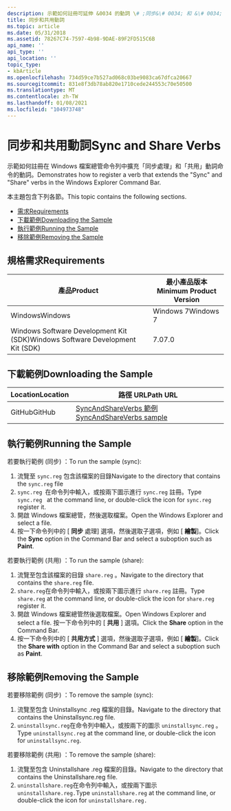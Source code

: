 ```yaml
---
description: 示範如何註冊可延伸 &0034 的動詞 \# ;同步&\# 0034; 和 &\# 0034; \#在 Windows 檔案總管命令列中共用&0034; 動詞。
title: 同步和共用動詞
ms.topic: article
ms.date: 05/31/2018
ms.assetid: 78267C74-7597-4b98-9DAE-89F2FD515C6B
api_name: ''
api_type: ''
api_location: ''
topic_type:
- kbArticle
ms.openlocfilehash: 734d59ce7b527ad068c03be9083ca67dfca20667
ms.sourcegitcommit: 831e8f3db78ab820e1710cede244553c70e50500
ms.translationtype: MT
ms.contentlocale: zh-TW
ms.lasthandoff: 01/08/2021
ms.locfileid: "104973748"
---
```

# <a name="sync-and-share-verbs"></a><span data-ttu-id="1d311-103">同步和共用動詞</span><span class="sxs-lookup"><span data-stu-id="1d311-103">Sync and Share Verbs</span></span>

<span data-ttu-id="1d311-104">示範如何註冊在 Windows 檔案總管命令列中擴充「同步處理」和「共用」動詞命令的動詞。</span><span class="sxs-lookup"><span data-stu-id="1d311-104">Demonstrates how to register a verb that extends the "Sync" and "Share" verbs in the Windows Explorer Command Bar.</span></span>

<span data-ttu-id="1d311-105">本主題包含下列各節。</span><span class="sxs-lookup"><span data-stu-id="1d311-105">This topic contains the following sections.</span></span>

-   [<span data-ttu-id="1d311-106">需求</span><span class="sxs-lookup"><span data-stu-id="1d311-106">Requirements</span></span>](#requirements)
-   [<span data-ttu-id="1d311-107">下載範例</span><span class="sxs-lookup"><span data-stu-id="1d311-107">Downloading the Sample</span></span>](#downloading-the-sample)
-   [<span data-ttu-id="1d311-108">執行範例</span><span class="sxs-lookup"><span data-stu-id="1d311-108">Running the Sample</span></span>](#running-the-sample)
-   [<span data-ttu-id="1d311-109">移除範例</span><span class="sxs-lookup"><span data-stu-id="1d311-109">Removing the Sample</span></span>](#removing-the-sample)

## <a name="requirements"></a><span data-ttu-id="1d311-110">規格需求</span><span class="sxs-lookup"><span data-stu-id="1d311-110">Requirements</span></span>



| <span data-ttu-id="1d311-111">產品</span><span class="sxs-lookup"><span data-stu-id="1d311-111">Product</span></span>                                | <span data-ttu-id="1d311-112">最小產品版本</span><span class="sxs-lookup"><span data-stu-id="1d311-112">Minimum Product Version</span></span> |
|----------------------------------------|-------------------------|
| <span data-ttu-id="1d311-113">Windows</span><span class="sxs-lookup"><span data-stu-id="1d311-113">Windows</span></span>                                | <span data-ttu-id="1d311-114">Windows 7</span><span class="sxs-lookup"><span data-stu-id="1d311-114">Windows 7</span></span>               |
| <span data-ttu-id="1d311-115">Windows Software Development Kit (SDK)</span><span class="sxs-lookup"><span data-stu-id="1d311-115">Windows Software Development Kit (SDK)</span></span> | <span data-ttu-id="1d311-116">7.0</span><span class="sxs-lookup"><span data-stu-id="1d311-116">7.0</span></span>                     |



 

## <a name="downloading-the-sample"></a><span data-ttu-id="1d311-117">下載範例</span><span class="sxs-lookup"><span data-stu-id="1d311-117">Downloading the Sample</span></span>

| <span data-ttu-id="1d311-118">Location</span><span class="sxs-lookup"><span data-stu-id="1d311-118">Location</span></span>      | <span data-ttu-id="1d311-119">路徑 URL</span><span class="sxs-lookup"><span data-stu-id="1d311-119">Path URL</span></span>                                                                                             |
|---------------|------------------------------------------------------------------------------------------------------|
| <span data-ttu-id="1d311-120">GitHub</span><span class="sxs-lookup"><span data-stu-id="1d311-120">GitHub</span></span>  | [<span data-ttu-id="1d311-121">SyncAndShareVerbs 範例</span><span class="sxs-lookup"><span data-stu-id="1d311-121">SyncAndShareVerbs sample</span></span>](https://github.com/microsoft/Windows-classic-samples/tree/master/Samples/Win7Samples/winui/shell/appshellintegration/SyncAndShareVerbs) |

## <a name="running-the-sample"></a><span data-ttu-id="1d311-122">執行範例</span><span class="sxs-lookup"><span data-stu-id="1d311-122">Running the Sample</span></span>

<span data-ttu-id="1d311-123">若要執行範例 (同步) ：</span><span class="sxs-lookup"><span data-stu-id="1d311-123">To run the sample (sync):</span></span>

1.  <span data-ttu-id="1d311-124">流覽至 `sync.reg` 包含該檔案的目錄</span><span class="sxs-lookup"><span data-stu-id="1d311-124">Navigate to the directory that contains the `sync.reg` file</span></span>
2.  <span data-ttu-id="1d311-125">`sync.reg `在命令列中輸入，或按兩下圖示進行 `sync.reg` 註冊。</span><span class="sxs-lookup"><span data-stu-id="1d311-125">Type `sync.reg ` at the command line, or double-click the icon for `sync.reg` register it.</span></span>
3.  <span data-ttu-id="1d311-126">開啟 Windows 檔案總管，然後選取檔案。</span><span class="sxs-lookup"><span data-stu-id="1d311-126">Open the Windows Explorer and select a file.</span></span>
4.  <span data-ttu-id="1d311-127">按一下命令列中的 [ **同步** 處理] 選項，然後選取子選項，例如 [ **繪製**]。</span><span class="sxs-lookup"><span data-stu-id="1d311-127">Click the **Sync** option in the Command Bar and select a suboption such as **Paint**.</span></span>

<span data-ttu-id="1d311-128">若要執行範例 (共用) ：</span><span class="sxs-lookup"><span data-stu-id="1d311-128">To run the sample (share):</span></span>

1.  <span data-ttu-id="1d311-129">流覽至包含該檔案的目錄 `share.reg` 。</span><span class="sxs-lookup"><span data-stu-id="1d311-129">Navigate to the directory that contains the `share.reg` file.</span></span>
2.  <span data-ttu-id="1d311-130">`share.reg`在命令列中輸入，或按兩下圖示進行 `share.reg` 註冊。</span><span class="sxs-lookup"><span data-stu-id="1d311-130">Type `share.reg` at the command line, or double-click the icon for `share.reg` register it.</span></span>
3.  <span data-ttu-id="1d311-131">開啟 Windows 檔案總管然後選取檔案。</span><span class="sxs-lookup"><span data-stu-id="1d311-131">Open Windows Explorer and select a file.</span></span> <span data-ttu-id="1d311-132">按一下命令列中的 [ **共用** ] 選項。</span><span class="sxs-lookup"><span data-stu-id="1d311-132">Click the **Share** option in the Command Bar.</span></span>
4.  <span data-ttu-id="1d311-133">按一下命令列中的 [ **共用方式** ] 選項，然後選取子選項，例如 [ **繪製**]。</span><span class="sxs-lookup"><span data-stu-id="1d311-133">Click the **Share with** option in the Command Bar and select a suboption such as **Paint**.</span></span>

## <a name="removing-the-sample"></a><span data-ttu-id="1d311-134">移除範例</span><span class="sxs-lookup"><span data-stu-id="1d311-134">Removing the Sample</span></span>

<span data-ttu-id="1d311-135">若要移除範例 (同步) ：</span><span class="sxs-lookup"><span data-stu-id="1d311-135">To remove the sample (sync):</span></span>

1.  <span data-ttu-id="1d311-136">流覽至包含 Uninstallsync .reg 檔案的目錄。</span><span class="sxs-lookup"><span data-stu-id="1d311-136">Navigate to the directory that contains the Uninstallsync.reg file.</span></span>
2.  <span data-ttu-id="1d311-137">`uninstallsync.reg`在命令列中輸入，或按兩下的圖示 `uninstallsync.reg` 。</span><span class="sxs-lookup"><span data-stu-id="1d311-137">Type `uninstallsync.reg` at the command line, or double-click the icon for `uninstallsync.reg`.</span></span>

<span data-ttu-id="1d311-138">若要移除範例 (共用) ：</span><span class="sxs-lookup"><span data-stu-id="1d311-138">To remove the sample (share):</span></span>

1.  <span data-ttu-id="1d311-139">流覽至包含 Uninstallshare .reg 檔案的目錄。</span><span class="sxs-lookup"><span data-stu-id="1d311-139">Navigate to the directory that contains the Uninstallshare.reg file.</span></span>
2.  <span data-ttu-id="1d311-140">`uninstallshare.reg`在命令列中輸入，或按兩下圖示`uninstallshare.reg.`</span><span class="sxs-lookup"><span data-stu-id="1d311-140">Type `uninstallshare.reg` at the command line, or double-click the icon for `uninstallshare.reg.`</span></span>

 

 



